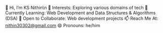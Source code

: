 👋 Hi, I’m KS Nithin\n
👀 Interests: Exploring various domains of tech
🌱 Currently Learning: Web Development and Data Structures & Algorithms (DSA)
💞️ Open to Collaborate: Web development projects
📫 Reach Me At: nithin30302@gmail.com
😄 Pronouns: he/him


